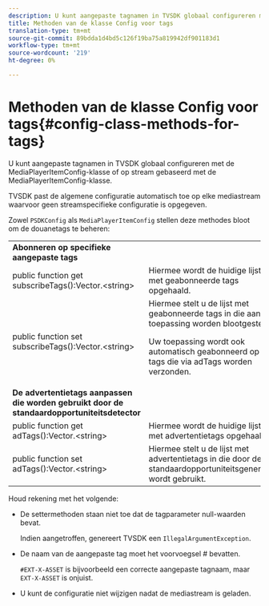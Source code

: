 ```yaml
---
description: U kunt aangepaste tagnamen in TVSDK globaal configureren met de MediaPlayerItemConfig-klasse of op stream gebaseerd met de MediaPlayerItemConfig-klasse.
title: Methoden van de klasse Config voor tags
translation-type: tm+mt
source-git-commit: 89bdda1d4bd5c126f19ba75a819942df901183d1
workflow-type: tm+mt
source-wordcount: '219'
ht-degree: 0%

---
```



# Methoden van de klasse Config voor tags{#config-class-methods-for-tags}

U kunt aangepaste tagnamen in TVSDK globaal configureren met de MediaPlayerItemConfig-klasse of op stream gebaseerd met de MediaPlayerItemConfig-klasse.

TVSDK past de algemene configuratie automatisch toe op elke mediastream waarvoor geen streamspecifieke configuratie is opgegeven.

Zowel `PSDKConfig` als `MediaPlayerItemConfig` stellen deze methodes bloot om de douanetags te beheren:

<table id="table_B37A6C75270D47BC99258F2884AD6905"> 
 <tbody> 
  <tr> 
   <td colname="1"><b>Abonneren op specifieke aangepaste tags</b> </td> 
   <td colname="3"> </td>
  </tr> 
  <tr> 
   <td colname="col1"><span class="codeph"> public function get subscribeTags():Vector.&lt;string&gt;</span> </td> 
   <td colname="col2"> Hiermee wordt de huidige lijst met geabonneerde tags opgehaald. </td> 
  </tr> 
  <tr> 
   <td colname="col1"><span class="codeph"> public function set subscribeTags():Vector.&lt;string&gt;</span> </td> 
   <td colname="col2">Hiermee stelt u de lijst met geabonneerde tags in die aan de toepassing worden blootgesteld. <p>Uw toepassing wordt ook automatisch geabonneerd op alle tags die via <span class="codeph"> adTags</span> worden verzonden. </p> </td> 
  </tr> 
  <tr> 
   <td colname="1"><b>De advertentietags aanpassen die worden gebruikt door de standaardopportuniteitsdetector  </b> </td> 
   <td colname="3"> </td>
  </tr> 
  <tr> 
   <td colname="col1"><span class="codeph"> public function get adTags():Vector.&lt;string&gt;</span> </td> 
   <td colname="col2"> Hiermee wordt de huidige lijst met advertentietags opgehaald. </td> 
  </tr> 
  <tr> 
   <td colname="col1"><span class="codeph"> public function set adTags():Vector.&lt;string&gt;</span> </td> 
   <td colname="col2"> Hiermee stelt u de lijst met advertentietags in die door de standaardopportuniteitsgenerator wordt gebruikt. </td> 
  </tr> 
 </tbody> 
</table>

Houd rekening met het volgende:

* De settermethoden staan niet toe dat de tagparameter null-waarden bevat.

   Indien aangetroffen, genereert TVSDK een `IllegalArgumentException`.
* De naam van de aangepaste tag moet het voorvoegsel # bevatten.

   `#EXT-X-ASSET` is bijvoorbeeld een correcte aangepaste tagnaam, maar `EXT-X-ASSET` is onjuist.
* U kunt de configuratie niet wijzigen nadat de mediastream is geladen.

